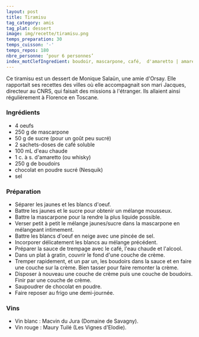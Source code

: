 ```yaml
---
layout: post
title: Tiramisu
tag_category: amis
tag_plat: dessert
image: img/recette/tiramisu.png
temps_preparation: 30
temps_cuisson: '-'
temps_repos: 180
nbre_personne: ‘pour 6 personnes’
index_motClefIngredient: boudoir, mascarpone, café,  d'amaretto | amaretto, chocolat
---
```

Ce tiramisu est un dessert de Monique Salaün, une amie d'Orsay. Elle rapportait ses recettes des villes où elle accompagnait son mari Jacques, directeur au CNRS, qui faisait des missions à l'étranger. Ils allaient ainsi régulièrement à Florence en Toscane.

### Ingrédients
* 4 oeufs
* 250 g de mascarpone
* 50 g de sucre (pour un goût peu sucré)
* 2 sachets-doses de café soluble
* 100 mL d'eau chaude
* 1 c. à s. d'amaretto (ou whisky)
* 250 g de boudoirs
* chocolat en poudre sucré (Nesquik)
* sel


### Préparation
* Séparer les jaunes et les blancs d'oeuf.
* Battre les jaunes et le sucre pour obtenir un mélange mousseux.
* Battre la mascarpone pour la rendre la plus liquide possible.
* Verser petit à petit le mélange jaunes/sucre dans la mascarpone en mélangeant intimement.
* Battre les blancs d'oeuf en neige avec une pincée de sel.
* Incorporer délicatement les blancs au mélange précédent.
* Préparer la sauce de trempage avec le café, l'eau chaude et l'alcool.
* Dans un plat à gratin, couvrir le fond d'une couche de crème.
* Tremper rapidement, et un par un, les boudoirs dans la sauce et en faire une couche sur la crème. Bien tasser pour faire remonter la crème.
* Disposer à nouveau une couche de crème puis une couche de boudoirs. Finir par une couche de crème.
* Saupoudrer de chocolat en poudre.
* Faire reposer au frigo une demi-journée.    


### Vins
* Vin blanc : Macvin du Jura (Domaine de Savagny).
* Vin rouge : Maury Tuilé	(Les Vignes d'Elodie).
